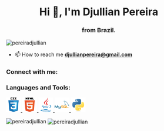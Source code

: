 <h1 align="center">Hi 👋, I'm Djullian Pereira</h1>
<h3 align="center">from Brazil.</h3>

<p align="left"> <img src="https://komarev.com/ghpvc/?username=pereiradjullian&label=Profile%20views&color=0e75b6&style=flat" alt="pereiradjullian" /> </p>

- 📫 How to reach me **djullianpereira@gmail.com**

<h3 align="left">Connect with me:</h3>
<p align="left">
</p>

<h3 align="left">Languages and Tools:</h3>
<p align="left"> <a href="https://www.w3schools.com/css/" target="_blank" rel="noreferrer"> <img src="https://raw.githubusercontent.com/devicons/devicon/master/icons/css3/css3-original-wordmark.svg" alt="css3" width="40" height="40"/> </a> <a href="https://www.w3.org/html/" target="_blank" rel="noreferrer"> <img src="https://raw.githubusercontent.com/devicons/devicon/master/icons/html5/html5-original-wordmark.svg" alt="html5" width="40" height="40"/> </a> <a href="https://www.java.com" target="_blank" rel="noreferrer"> <img src="https://raw.githubusercontent.com/devicons/devicon/master/icons/java/java-original.svg" alt="java" width="40" height="40"/> </a> <a href="https://www.mysql.com/" target="_blank" rel="noreferrer"> <img src="https://raw.githubusercontent.com/devicons/devicon/master/icons/mysql/mysql-original-wordmark.svg" alt="mysql" width="40" height="40"/> </a> <a href="https://www.python.org" target="_blank" rel="noreferrer"> <img src="https://raw.githubusercontent.com/devicons/devicon/master/icons/python/python-original.svg" alt="python" width="40" height="40"/> </a> </p>

<p><img align="left" src="https://github-readme-stats.vercel.app/api/top-langs?username=pereiradjullian&show_icons=true&locale=en&layout=compact" alt="pereiradjullian" /></p>

<p>&nbsp;<img align="center" src="https://github-readme-stats.vercel.app/api?username=pereiradjullian&show_icons=true&locale=en" alt="pereiradjullian" /></p>
